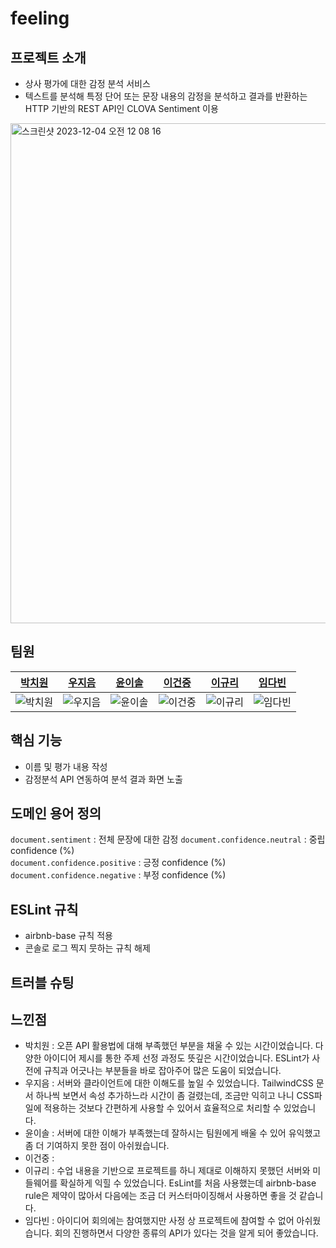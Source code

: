 # feeling

## 프로젝트 소개

- 상사 평가에 대한 감정 분석 서비스
- 텍스트를 분석해 특정 단어 또는 문장 내용의 감정을 분석하고 결과를 반환하는 HTTP 기반의 REST API인 CLOVA Sentiment 이용

<img width="800" alt="스크린샷 2023-12-04 오전 12 08 16" src="https://github.com/woorifisa-service-dev-2nd/frontend-2nd-feeling/assets/77391482/ee466cd0-d66a-4d86-a0e9-8ef22389aa8d">

## 팀원

|               [박치원](https://github.com/chich2)               |              [우지음](https://github.com/oozeume)               |             [윤이솔](https://github.com/pinus0711)              |             [이건중](https://github.com/JohnDohnut)             |              [이규리](https://github.com/KyuliLee)               |              [임다빈](https://github.com/ekqls5858)              |
| :-------------------------------------------------------------: | :-------------------------------------------------------------: | :-------------------------------------------------------------: | :-------------------------------------------------------------: | :--------------------------------------------------------------: | :--------------------------------------------------------------: |
| ![박치원](https://avatars.githubusercontent.com/u/59588641?v=4) | ![우지음](https://avatars.githubusercontent.com/u/77391482?v=4) | ![윤이솔](https://avatars.githubusercontent.com/u/62708247?v=4) | ![이건중](https://avatars.githubusercontent.com/u/51821505?v=4) | ![이규리](https://avatars.githubusercontent.com/u/151590254?v=4) | ![임다빈](https://avatars.githubusercontent.com/u/151507968?v=4) |

## 핵심 기능

- 이름 및 평가 내용 작성
- 감정분석 API 연동하여 분석 결과 화면 노출

## 도메인 용어 정의

`document.sentiment` : 전체 문장에 대한 감정
`document.confidence.neutral` : 중립 confidence (%)  
`document.confidence.positive` : 긍정 confidence (%)  
`document.confidence.negative` : 부정 confidence (%)

## ESLint 규칙

- airbnb-base 규칙 적용
- 콘솔로 로그 찍지 뭇하는 규칙 해제

## 트러블 슈팅


## 느낀점

- 박치원 : 오픈 API 활용법에 대해 부족했던 부분을 채울 수 있는 시간이었습니다. 다양한 아이디어 제시를 통한 주제 선정 과정도 뜻깊은 시간이었습니다. ESLint가 사전에 규칙과 어긋나는 부분들을 바로 잡아주어 많은 도움이 되었습니다.
- 우지음 : 서버와 클라이언트에 대한 이해도를 높일 수 있었습니다. TailwindCSS 문서 하나씩 보면서 속성 추가하느라 시간이 좀 걸렸는데, 조금만 익히고 나니 CSS파일에 적용하는 것보다 간편하게 사용할 수 있어서 효율적으로 처리할 수 있었습니다.
- 윤이솔 : 서버에 대한 이해가 부족했는데 잘하시는 팀원에게 배울 수 있어 유익했고 좀 더 기여하지 못한 점이 아쉬웠습니다.
- 이건중 :
- 이규리 : 수업 내용을 기반으로 프로젝트를 하니 제대로 이해하지 못했던 서버와 미들웨어를 확실하게 익힐 수 있었습니다. EsLint를 처음 사용했는데 airbnb-base rule은 제약이 많아서 다음에는 조금 더 커스터마이징해서 사용하면 좋을 것 같습니다.
- 임다빈 : 아이디어 회의에는 참여했지만 사정 상 프로젝트에 참여할 수 없어 아쉬웠습니다. 회의 진행하면서 다양한 종류의 API가 있다는 것을 알게 되어 좋았습니다.
